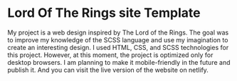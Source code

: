 # Lord Of The Rings site Template

My project is a web design inspired by The Lord of the Rings. The goal was to improve my knowledge of the SCSS language and use my imagination to create an interesting design. I used HTML, CSS, and SCSS technologies for this project. However, at this moment, the project is optimized only for desktop browsers. I am planning to make it mobile-friendly in the future and publish it. And you can visit the live version of the website on netlify.

